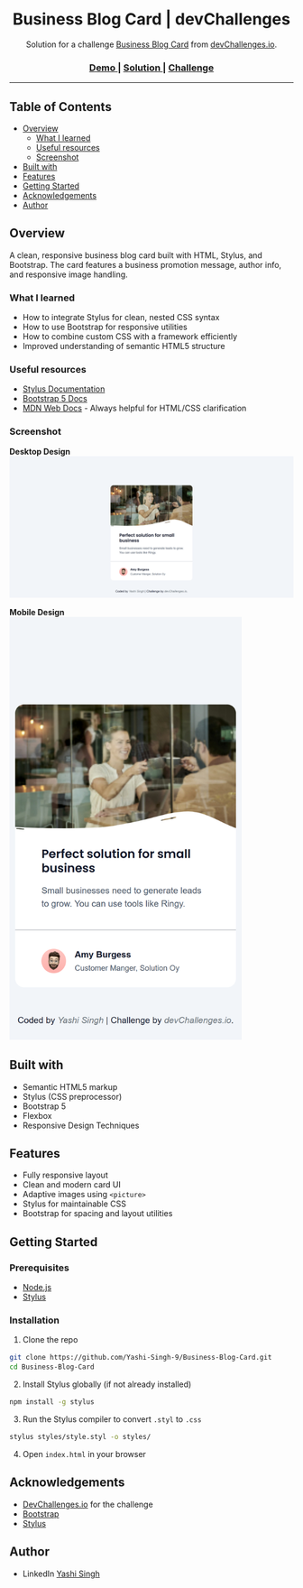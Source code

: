 <h1 align="center">Business Blog Card | devChallenges</h1>

<div align="center">
   Solution for a challenge <a href="https://devchallenges.io/challenge/business-blog-card" target="_blank">Business Blog Card</a> from <a href="http://devchallenges.io" target="_blank">devChallenges.io</a>.
</div>

<div align="center">
  <h3>
    <a href="https://yashi-singh-9.github.io/Business-Blog-Card/">
      Demo
    </a>
    <span> | </span>
    <a href="https://devchallenges.io/solution/51619">
      Solution
    </a>
    <span> | </span>
    <a href="https://devchallenges.io/challenge/business-blog-card">
      Challenge
    </a>
  </h3>
</div>

---

## Table of Contents

- [Overview](#overview)
  - [What I learned](#what-i-learned)
  - [Useful resources](#useful-resources)
  - [Screenshot](#screenshot)
- [Built with](#built-with)
- [Features](#features)
- [Getting Started](#getting-started)
- [Acknowledgements](#acknowledgements)
- [Author](#author)

## Overview

A clean, responsive business blog card built with HTML, Stylus, and Bootstrap. The card features a business promotion message, author info, and responsive image handling.

### What I learned

- How to integrate Stylus for clean, nested CSS syntax
- How to use Bootstrap for responsive utilities
- How to combine custom CSS with a framework efficiently
- Improved understanding of semantic HTML5 structure

### Useful resources

- [Stylus Documentation](https://stylus-lang.com/docs/)
- [Bootstrap 5 Docs](https://getbootstrap.com/docs/5.3/getting-started/introduction/)
- [MDN Web Docs](https://developer.mozilla.org/) - Always helpful for HTML/CSS clarification

### Screenshot

**Desktop Design**
![Desktop Design](design/desktop-design.png)

**Mobile Design**  
<img src="design/mobile-design.png" height="750px">

## Built with

- Semantic HTML5 markup
- Stylus (CSS preprocessor)
- Bootstrap 5
- Flexbox
- Responsive Design Techniques

## Features

- Fully responsive layout
- Clean and modern card UI
- Adaptive images using `<picture>`
- Stylus for maintainable CSS
- Bootstrap for spacing and layout utilities

## Getting Started

### Prerequisites

- [Node.js](https://nodejs.org/)
- [Stylus](https://stylus-lang.com/)

### Installation

1. Clone the repo

```bash
git clone https://github.com/Yashi-Singh-9/Business-Blog-Card.git
cd Business-Blog-Card
```

2. Install Stylus globally (if not already installed)

```bash
npm install -g stylus
```

3. Run the Stylus compiler to convert `.styl` to `.css`

```bash
stylus styles/style.styl -o styles/
```

4. Open `index.html` in your browser

## Acknowledgements

* [DevChallenges.io](https://devchallenges.io/) for the challenge
* [Bootstrap](https://getbootstrap.com/)
* [Stylus](https://stylus-lang.com/)

## Author

* LinkedIn [Yashi Singh](https://www.linkedin.com/in/yashi-singh-b4143a246)

